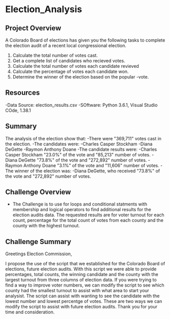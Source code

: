 # Election_Analysis

## Project Overview
A Colorado Board of elections has given you the following tasks to complete the election audit of a recent local congressional election.

1. Calculate the total number of votes cast.
2. Get a complete list of candidates who recieved votes.
3. Calculate the total number of votes each candidate revieved
4. Calculate the percentage of votes each candidate won.
5. Determine the winner of the election based on the popular -vote.

## Resources
-Data Source: election_results.csv
-SOftware: Python 3.6.1, Visual Studio COde, 1.38.1

## Summary
The analysis of the election show that:
-There were "369,711" votes cast in the election.
-The candidates were:
  -Charles Casper Stockham
  -Diana DeGette
  -Raymon Anthony Doane
 -The candidate results were:
  -Charles Casper Stockham "23.0%" of the vote and "85,213" number of votes.
  -Diana DeGette "73.8%" of the vote and "272,892" number of votes.
  -Raymon Anthony Doane "3.1%" of the vote and "11,606" number of votes.
 -The winner of the election was:
    -Diana DeGette, who received "73.8%" of the vote and "272,892" number of votes.
 ## Challenge Overview
 - The Challenge is to use for loops and conditional statments with membership and logical operators to find additional results for the election audits data. The requested results are for voter turnout for each count,  percentage for the total count of votes from each county and the county with the highest turnout.
 ## Challenge Summary
Greetings Election Commission, 

I propose the use of the script that we established for the Colorado Board of elections, future election audits.  With this script we were able to provide percentages, total counts, the winning candidate and the county with the largest turnout from three columns of election data. If you were trying to find a way to improve voter numbers, we can modify the script to see which county had the smallest turnout to assist with what area to start your analysist.  The script can assist with wanting to see the candidate with the lowest number and lowest percentge of votes. These are two ways we can modify the script to assist with future election audits.  Thank you for your time and consideration.  
